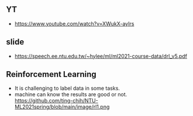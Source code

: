 ## YT  
  * https://www.youtube.com/watch?v=XWukX-ayIrs  

## slide  
  * https://speech.ee.ntu.edu.tw/~hylee/ml/ml2021-course-data/drl_v5.pdf  

## Reinforcement Learning  
  * It is challenging to label data in some tasks.  
  * machine can know the results are good or not.  
https://github.com/ting-chih/NTU-ML2021spring/blob/main/image/rl1.png
